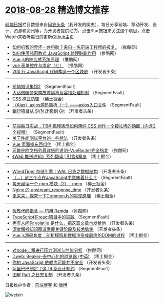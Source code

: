 # [2018-08-28 精选博文推荐](http://hao.caibaojian.com/date/2018/08/28)

[前端日报](http://caibaojian.com/c/news)栏目数据来自[码农头条](http://hao.caibaojian.com/)（我开发的爬虫），每日分享前端、移动开发、设计、资源和资讯等，为开发者提供动力，点击Star按钮来关注这个项目，点击Watch来收听每日的更新[Github主页](https://github.com/kujian/frontendDaily)
* [如何机智的弄坏一台电脑？来自一名前端工程师的报复..](http://hao.caibaojian.com/84438.html) （推酷网）
* [如何使用纯函数式 JavaScript 处理脏副作用](http://hao.caibaojian.com/84446.html) （推酷网）
* [Vue.js的响应式系统原理](http://hao.caibaojian.com/84445.html) （推酷网）
* [vue 表单控件与绑定（七）](http://hao.caibaojian.com/84442.html) （推酷网）
* [200 行 JavaScript 代码构造一个区块链](http://hao.caibaojian.com/84416.html) （开发者头条）

***
* [前端知识集锦2](http://hao.caibaojian.com/84358.html) （SegmentFault）
* [大话微服务架构故障隔离及容错处理机制](http://hao.caibaojian.com/84362.html) （SegmentFault）
* [CSS 样式防御](http://hao.caibaojian.com/84377.html) （稀土掘金）
* [（Ajax）axios源码简析（一）——axios入口文件](http://hao.caibaojian.com/84365.html) （SegmentFault）
* [银行项目从 SVN 迁移到 Git](http://hao.caibaojian.com/84417.html) （开发者头条）

***
* [前端每日实战：119# 视频演示如何用纯 CSS 创作一个接扎啤的动画（内含2个视频）](http://hao.caibaojian.com/84350.html) （SegmentFault）
* [关于性能测试平台的一些想法](http://hao.caibaojian.com/84408.html) （开发者头条）
* [Vue 页面掉东西组件](http://hao.caibaojian.com/84381.html) （稀土掘金）
* [可能是除文档外最详细的说明&#8211;VueRouter完全指北](http://hao.caibaojian.com/84439.html) （推酷网）
* [《Web 推送通知》系列翻译 | 引言&amp;概览](http://hao.caibaojian.com/84368.html) （稀土掘金）

***
* [WiredTiger 存储引擎：WAL 日志之数据结构](http://hao.caibaojian.com/84411.html) （开发者头条）
* [（&#8230;）这三个点在JavaScript中意味着什么？](http://hao.caibaojian.com/84352.html) （SegmentFault）
* [每天阅读一个 npm 模块（2）- mem](http://hao.caibaojian.com/84371.html) （稀土掘金）
* [Nginx 的 upstream_response_time](http://hao.caibaojian.com/84413.html) （开发者头条）
* [来来来，探究一下CommonJs的实现原理](http://hao.caibaojian.com/84375.html) （稀土掘金）

***
* [优雅代码指北 &#8212; 巧用 Ramda](http://hao.caibaojian.com/84443.html) （推酷网）
* [TypeScript在react项目中的实践](http://hao.caibaojian.com/84354.html) （SegmentFault）
* [再有人问你 volatile 是什么，把这篇文章也发给他](http://hao.caibaojian.com/84403.html) （开发者头条）
* [深度解析知识图谱发展关键阶段及技术脉络](http://hao.caibaojian.com/84414.html) （开发者头条）
* [Vue.js源码角度：剖析模版和数据渲染成最终的DOM的过程](http://hao.caibaojian.com/84376.html) （稀土掘金）

***
* [对node工程进行压力测试与性能分析](http://hao.caibaojian.com/84444.html) （推酷网）
* [Dweb: Beaker&#8211;去中心化的浏览器 (中英)](http://hao.caibaojian.com/84369.html) （稀土掘金）
* [你的 JavaScript 依赖库可能并不安全](http://hao.caibaojian.com/84404.html) （开发者头条）
* [阿里巴巴制定了这 16 条设计规约](http://hao.caibaojian.com/84363.html) （SegmentFault）
* [图解 Raft 之日志复制](http://hao.caibaojian.com/84415.html) （开发者头条）

日报维护作者：[前端博客](http://caibaojian.com/) 和 [微博](http://caibaojian.com/go/weibo)

![weixin](https://user-images.githubusercontent.com/3055447/38468989-651132ac-3b80-11e8-8e6b-15122322a9d7.png)